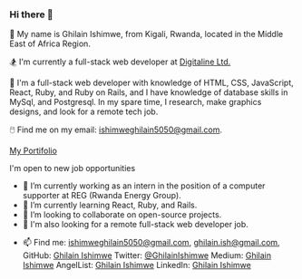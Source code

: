 ### Hi there 👋


<!-- **Ghilain/Ghilain** is a ✨ _special_ ✨ repository because its `README.md` (this file) appears on your GitHub profile. -->

<!-- Here are some ideas to get you started: -->

🌟 My name is Ghilain Ishimwe, from Kigali, Rwanda, located in the Middle East of Africa Region.

🏂 I'm currently a full-stack web developer at [Digitaline Ltd.](https://digitaline.rw/) 

🔆 I'm a full-stack web developer with knowledge of HTML, CSS, JavaScript, React, Ruby, and Ruby on Rails, and I have knowledge of database skills in MySql, and Postgresql. In my spare time, I research, make graphics designs, and look for a remote tech job.


🖱️ Find me on my email: ishimweghilain5050@gmail.com. 

[My Portifolio](https://ghilain.github.io/mobile-version-skeleton/)

 I'm open to new job opportunities

 - 🔭 I’m currently working as an intern in the position of a computer supporter at REG (Rwanda Energy Group).
- 🌱 I’m currently learning React, Ruby, and Rails.
- 👯 I’m looking to collaborate on open-source projects.
- 🔎 I'm also looking for a remote full-stack web developer job.
<!-- - 💬 Ask me about ... -->
- 📫 Find me: 
       ishimweghilain5050@gmail.com,
       ghilain.ish@gmail.com,
       GitHub: [Ghilain Ishimwe](https://github.com/Ghilain)
       Twitter: [@GhilainIshimwe](https://twitter.com/GhilainIshimwe)
       Medium: [Ghilain Ishimwe](	https://medium.com/@ghilain)
       AngelList: [Ghilain Ishimwe](https://angel.co/u/ghilain-ishimwe)
       LinkedIn: [Ghilain Ishimwe](https://linkedin.com/in/ghilain-ishimwe/)
<!-- - 😄 Pronouns: ... -->
<!-- - ⚡ Fun fact: ... -->

